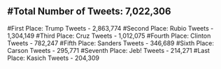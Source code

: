#Total Number of Tweets: 7,022,306 
---
#First Place: Trump Tweets - 2,863,774
#Second Place: Rubio Tweets - 1,304,149
#Third Place: Cruz Tweets - 1,012,075
#Fourth Place: Clinton Tweets - 782,247
#Fifth Place: Sanders Tweets - 346,689
#Sixth Place: Carson Tweets - 295,771
#Seventh Place: Jeb! Tweets - 214,271
#Last Place: Kasich Tweets - 204,309
